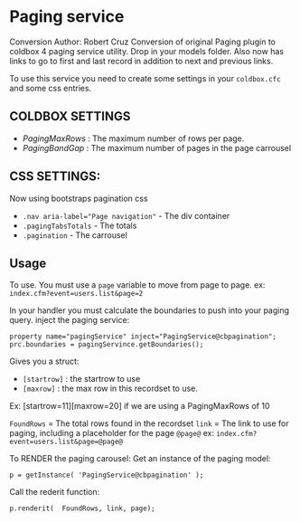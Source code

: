 ﻿# Paging service

Conversion Author:  Robert Cruz
Conversion of original Paging plugin to coldbox 4 paging service utility.  Drop in your models folder.
Also now has links to go to first and last record in addition to next and previous links.

To use this service you need to create some settings in your `coldbox.cfc` and some
css entries.

## COLDBOX SETTINGS
- *PagingMaxRows* : The maximum number of rows per page.
- *PagingBandGap* : The maximum number of pages in the page carrousel

## CSS SETTINGS:
Now using bootstraps pagination css
- `.nav aria-label="Page navigation"` - The div container
- `.pagingTabsTotals` - The totals
- `.pagination` - The carrousel

## Usage

To use. You must use a `page` variable to move from page to page.
ex: `index.cfm?event=users.list&page=2`

In your handler you must calculate the boundaries to push into your paging query.
inject the paging service:

```
property name="pagingService" inject="PagingService@cbpagination";
prc.boundaries = pagingServince.getBoundaries();
```

Gives you a struct:
- `[startrow]` : the startrow to use
- `[maxrow]` : the max row in this recordset to use.

Ex: [startrow=11][maxrow=20] if we are using a PagingMaxRows of 10

`FoundRows` = The total rows found in the recordset
`link` = The link to use for paging, including a placeholder for the page `@page@`
	ex: `index.cfm?event=users.list&page=@page@`

To RENDER the paging carousel:
Get an instance of the paging model:  

```
p = getInstance( 'PagingService@cbpagination' );
```

Call the rederit function: 

```
p.renderit(  FoundRows, link, page);
```
